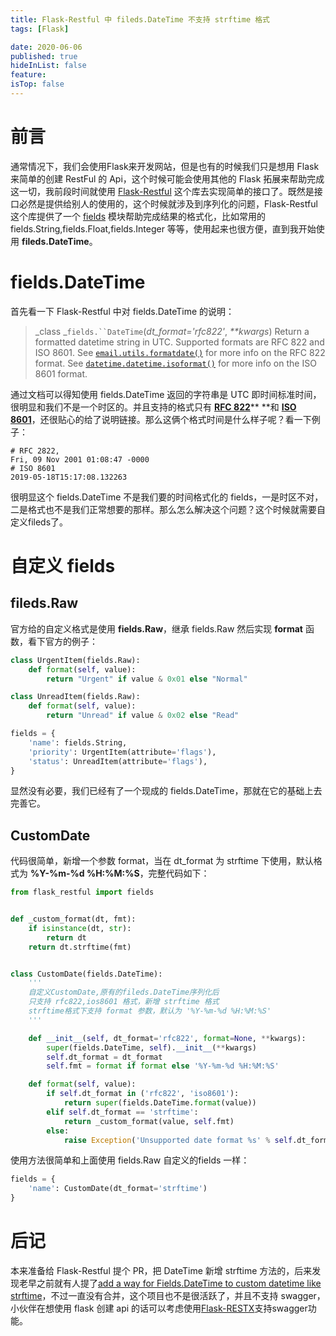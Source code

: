 ```yaml
---
title: Flask-Restful 中 fileds.DateTime 不支持 strftime 格式
tags: [Flask]

date: 2020-06-06
published: true
hideInList: false
feature: 
isTop: false
---
```




# 前言
通常情况下，我们会使用Flask来开发网站，但是也有的时候我们只是想用 Flask 来简单的创建 RestFul 的 Api，这个时候可能会使用其他的 Flask 拓展来帮助完成这一切，我前段时间就使用 [Flask-Restful](https://github.com/flask-restful/flask-restful) 这个库去实现简单的接口了。既然是接口必然是提供给别人的使用的，这个时候就涉及到序列化的问题，Flask-Restful 这个库提供了一个 [fields](https://flask-restful.readthedocs.io/en/latest/api.html#module-fields) 模块帮助完成结果的格式化，比如常用的 fields.String,fields.Float,fields.Integer 等等，使用起来也很方便，直到我开始使用 **fileds.DateTime**。


# fields.DateTime
首先看一下 Flask-Restful 中对 fields.DateTime 的说明：
> _class _`fields.``DateTime`(_dt_format='rfc822'_, _**kwargs_)
> Return a formatted datetime string in UTC. Supported formats are RFC 822 and ISO 8601.
> See [`email.utils.formatdate()`](https://docs.python.org/3/library/email.utils.html#email.utils.formatdate) for more info on the RFC 822 format.
> See [`datetime.datetime.isoformat()`](https://docs.python.org/3/library/datetime.html#datetime.datetime.isoformat) for more info on the ISO 8601 format.

通过文档可以得知使用 fields.DateTime 返回的字符串是 UTC 即时间标准时间，很明显和我们不是一个时区的。并且支持的格式只有 [**RFC 822**](https://baike.baidu.com/item/RFC%20822/1468155?fr=aladdin)** **和 **[ISO 8601](https://baike.baidu.com/item/ISO%208601/3910715?fr=aladdin)**，还很贴心的给了说明链接。那么这俩个格式时间是什么样子呢？看一下例子：
```
# RFC 2822,
Fri, 09 Nov 2001 01:08:47 -0000
# ISO 8601
2019-05-18T15:17:08.132263
```
很明显这个 fields.DateTime 不是我们要的时间格式化的 fields，一是时区不对，二是格式也不是我们正常想要的那样。那么怎么解决这个问题？这个时候就需要自定义fileds了。


# 自定义 fields
## fileds.Raw 
官方给的自定义格式是使用 **fields.Raw**，继承 fields.Raw 然后实现 **format** 函数，看下官方的例子：
```python
class UrgentItem(fields.Raw):
    def format(self, value):
        return "Urgent" if value & 0x01 else "Normal"

class UnreadItem(fields.Raw):
    def format(self, value):
        return "Unread" if value & 0x02 else "Read"

fields = {
    'name': fields.String,
    'priority': UrgentItem(attribute='flags'),
    'status': UnreadItem(attribute='flags'),
}
```
显然没有必要，我们已经有了一个现成的 fields.DateTime，那就在它的基础上去完善它。
## CustomDate
代码很简单，新增一个参数 format，当在 dt_format 为 strftime 下使用，默认格式为 **%Y-%m-%d %H:%M:%S**，完整代码如下：
```python
from flask_restful import fields


def _custom_format(dt, fmt):
    if isinstance(dt, str):
        return dt
    return dt.strftime(fmt)


class CustomDate(fields.DateTime):
    '''
    自定义CustomDate,原有的fileds.DateTime序列化后
    只支持 rfc822,ios8601 格式，新增 strftime 格式
    strftime格式下支持 format 参数，默认为 '%Y-%m-%d %H:%M:%S'
    '''

    def __init__(self, dt_format='rfc822', format=None, **kwargs):
        super(fields.DateTime, self).__init__(**kwargs)
        self.dt_format = dt_format
        self.fmt = format if format else '%Y-%m-%d %H:%M:%S'

    def format(self, value):
        if self.dt_format in ('rfc822', 'iso8601'):
            return super(fields.DateTime.format(value))
        elif self.dt_format == 'strftime':
            return _custom_format(value, self.fmt)
        else:
            raise Exception('Unsupported date format %s' % self.dt_format)
```
使用方法很简单和上面使用 fields.Raw 自定义的fields 一样：


```python
fields = {
    'name': CustomDate(dt_format='strftime')
}
```


# 后记
本来准备给 Flask-Restful 提个 PR，把 DateTime 新增 strftime 方法的，后来发现老早之前就有人提了[add a way for Fields.DateTime to custom datetime like strftime](https://github.com/flask-restful/flask-restful/pull/624)，不过一直没有合并，这个项目也不是很活跃了，并且不支持 swagger，小伙伴在想使用 flask 创建 api 的话可以考虑使用[Flask-RESTX](https://github.com/python-restx/flask-restx)支持swagger功能。